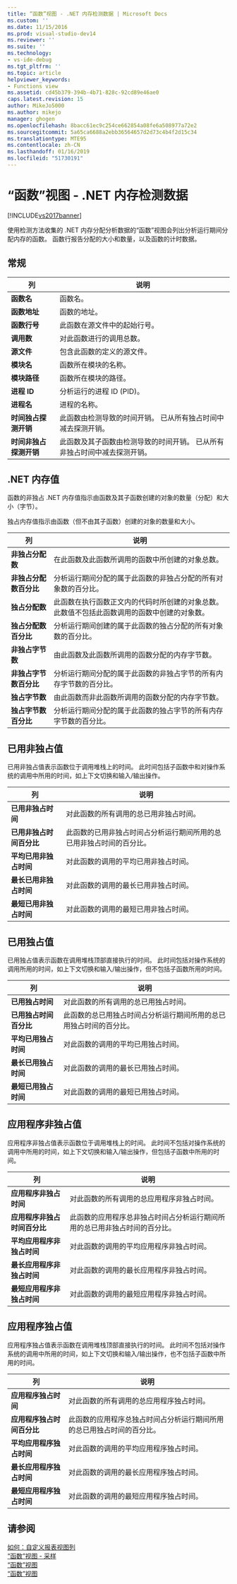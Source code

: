 ```yaml
---
title: “函数”视图 - .NET 内存检测数据 | Microsoft Docs
ms.custom: ''
ms.date: 11/15/2016
ms.prod: visual-studio-dev14
ms.reviewer: ''
ms.suite: ''
ms.technology:
- vs-ide-debug
ms.tgt_pltfrm: ''
ms.topic: article
helpviewer_keywords:
- Functions view
ms.assetid: cd45b379-394b-4b71-828c-92cd89e46ae0
caps.latest.revision: 15
author: MikeJo5000
ms.author: mikejo
manager: ghogen
ms.openlocfilehash: 8bacc61ec9c254ce662854a08fe6a508977a72e2
ms.sourcegitcommit: 5a65ca6688a2ebb36564657d2d73c4b4f2d15c34
ms.translationtype: MTE95
ms.contentlocale: zh-CN
ms.lasthandoff: 01/16/2019
ms.locfileid: "51730191"
---
```

# <a name="functions-view---net-memory-instrumentation-data"></a>“函数”视图 - .NET 内存检测数据
[!INCLUDE[vs2017banner](../includes/vs2017banner.md)]

使用检测方法收集的 .NET 内存分配分析数据的“函数”视图会列出分析运行期间分配内存的函数。 函数行报告分配的大小和数量，以及函数的计时数据。  
  
## <a name="general"></a>常规  
  
|列|说明|  
|------------|-----------------|  
|**函数名**|函数名。|  
|**函数地址**|函数的地址。|  
|**函数行号**|此函数在源文件中的起始行号。|  
|**调用数**|对此函数进行的调用总数。|  
|**源文件**|包含此函数的定义的源文件。|  
|**模块名**|函数所在模块的名称。|  
|**模块路径**|函数所在模块的路径。|  
|**进程 ID**|分析运行的进程 ID (PID)。|  
|**进程名**|进程的名称。|  
|**时间独占探测开销**|此函数由检测导致的时间开销。 已从所有独占时间中减去探测开销。|  
|**时间非独占探测开销**|此函数及其子函数由检测导致的时间开销。 已从所有非独占时间中减去探测开销。|  
  
## <a name="net-memory-values"></a>.NET 内存值  
 函数的非独占 .NET 内存值指示由函数及其子函数创建的对象的数量（分配）和大小（字节）。  
  
 独占内存值指示由函数（但不由其子函数）创建的对象的数量和大小。  
  
|列|说明|  
|------------|-----------------|  
|**非独占分配数**|在此函数及此函数所调用的函数中所创建的对象总数。|  
|**非独占分配数百分比**|分析运行期间分配的属于此函数的非独占分配的所有对象数的百分比。|  
|**独占分配数**|此函数在执行函数正文内的代码时所创建的对象总数。 此数值不包括此函数调用的函数中创建的对象数。|  
|**独占分配数百分比**|分析运行期间创建的属于此函数的独占分配的所有对象数的百分比。|  
|**非独占字节数**|由此函数及此函数所调用的函数分配的内存字节数。|  
|**非独占字节数百分比**|分析运行期间分配的属于此函数的非独占字节的所有内存字节数的百分比。|  
|**独占字节数**|由此函数而非此函数所调用的函数分配的内存字节数。|  
|**独占字节数百分比**|分析运行期间分配的属于此函数的独占字节的所有内存字节数的百分比。|  
  
## <a name="elapsed-inclusive-values"></a>已用非独占值  
 已用非独占值表示函数位于调用堆栈上的时间。 此时间包括子函数中和对操作系统的调用中所用的时间，如上下文切换和输入/输出操作。  
  
|列|说明|  
|------------|-----------------|  
|**已用非独占时间**|对此函数的所有调用的总已用非独占时间。|  
|**已用非独占时间百分比**|此函数的已用非独占时间占分析运行期间所用的总已用非独占时间的百分比。|  
|**平均已用非独占时间**|对此函数的调用的平均已用非独占时间。|  
|**最长已用非独占时间**|对此函数的调用的最长已用非独占时间。|  
|**最短已用非独占时间**|对此函数的调用的最短已用非独占时间。|  
  
## <a name="elapsed-exclusive-values"></a>已用独占值  
 已用独占值表示函数在调用堆栈顶部直接执行的时间。 此时间包括对操作系统的调用所用的时间，如上下文切换和输入/输出操作，但不包括子函数所用的时间。  
  
|列|说明|  
|------------|-----------------|  
|**已用独占时间**|对此函数的所有调用的总已用独占时间。|  
|**已用独占时间百分比**|此函数的总已用独占时间占分析运行期间所用的总已用独占时间的百分比。|  
|**平均已用独占时间**|对此函数的调用的平均已用独占时间。|  
|**最长已用独占时间**|对此函数的调用的最长已用独占时间。|  
|**最短已用独占时间**|对此函数的调用的最短已用独占时间。|  
  
## <a name="application-inclusive-values"></a>应用程序非独占值  
 应用程序非独占值表示函数位于调用堆栈上的时间。 此时间不包括对操作系统的调用中所用的时间，如上下文切换和输入/输出操作，但包括子函数中所用的时间。  
  
|列|说明|  
|------------|-----------------|  
|**应用程序非独占时间**|对此函数的所有调用的总应用程序非独占时间。|  
|**应用程序非独占时间百分比**|此函数的应用程序总非独占时间占分析运行期间所用的总已用非独占时间的百分比。|  
|**平均应用程序非独占时间**|对此函数的调用的平均应用程序非独占时间。|  
|**最长应用程序非独占时间**|对此函数的调用的最长应用程序非独占时间。|  
|**最短应用程序非独占时间**|对此函数的调用的最短应用程序非独占时间。|  
  
## <a name="application-exclusive-values"></a>应用程序独占值  
 应用程序独占值表示函数在调用堆栈顶部直接执行的时间。 此时间不包括对操作系统的调用中所用的时间，如上下文切换和输入/输出操作，也不包括子函数中所用的时间。  
  
|列|说明|  
|------------|-----------------|  
|**应用程序独占时间**|对此函数的所有调用的总应用程序独占时间。|  
|**应用程序独占时间百分比**|此函数的应用程序总独占时间占分析运行期间所用的总已用独占时间的百分比。|  
|**平均应用程序独占时间**|对此函数的调用的平均应用程序独占时间。|  
|**最长应用程序独占时间**|对此函数的调用的最长应用程序独占时间。|  
|**最短应用程序独占时间**|对此函数的调用的最短应用程序独占时间。|  
  
## <a name="see-also"></a>请参阅  
 [如何：自定义报表视图列](../profiling/how-to-customize-report-view-columns.md)   
 [“函数”视图 - 采样](../profiling/functions-view-dotnet-memory-sampling-data.md)   
 [“函数”视图](../profiling/functions-view-instrumentation-data.md)   
 [“函数”视图](../profiling/functions-view-sampling-data.md)



